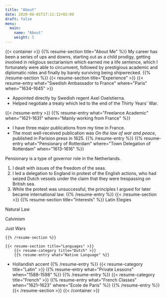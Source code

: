 ```yaml
---
title: "About"
date: 2020-06-01T17:11:12+02:00
draft: false
menu:
  main:
    name: "About"
    weight: 5
---
```


{{< container >}}
    {{% resume-section title="About Me" %}}
My career has been a series of ups and downs, starting out as a child
prodigy, getting involved in religious sectarianism which earned me a
life sentence, which I fortunately were able to circumvent, followed by
prestigious academic and diplomatic roles and finally by barely surviving being
shipwrecked.
    {{% /resume-section %}}
    {{< resume-section title="Experience" >}}
        {{< resume-entry what="Swedish Ambassador to France"
                        where="Paris"
                        when="1634–1645" >}}
            <ul>
                <li>Appointed directly by Swedish regent Axel Oxelstierna.</li>
                <li>Helped negotiate a treaty which led to the end of the Thirty
                Years' War.</li>
            </ul>
        {{< /resume-entry >}}
        {{% resume-entry what="Freelance Academic"
                         when="1621–1631"
                         where="Mainly working from France" %}}
* I have three major publications from my time in France.
* The most well-received publication was *On the law of war and
peace*, published in Parision press in 1625.
        {{% /resume-entry %}}
        {{% resume-entry what="Pensionary of Rotterdam"
                         where="Town Delegation of Rotterdam"
                         when="1613-1616" %}}

Pensionary is a type of governor role in the Netherlands.

1.  I dealt with issues of the freedom of the seas.
3.  I led a delegation to England in protest of the English actions, who had
    seized Dutch vessels under the claim that they were trespassing on British
    sea.
4.  While the protest was unsuccessful, the principles I argued for later became
    international law.
        {{% /resume-entry %}}
    {{< /resume-section >}}
    {{% resume-section title="Interests" %}}
Latin Elegies

Natural Law

Calvinism

Just Wars

    {{% /resume-section %}}

    {{< resume-section title="Languages" >}}
        {{< resume-category title="Dutch" >}}
        {{% resume-entry what="Native Language" %}}
* Hollandish accent
        {{% /resume-entry %}}
        {{< resume-category title="Latin" >}}
        {{% resume-entry what="Private Lessons" when="1588-1598" %}}
        {{% /resume-entry %}}
        {{< resume-category title="French" >}}
        {{% resume-entry what="French Classes" when="1621–1623" where="Ecole de Paris" %}}
        {{% /resume-entry %}}
    {{< /resume-section >}}
{{< /container >}}
                            
